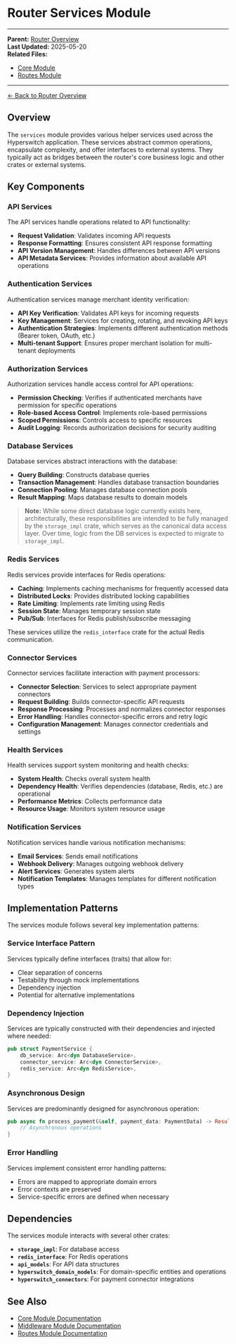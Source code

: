 # Router Services Module

---
**Parent:** [Router Overview](../overview.md)  
**Last Updated:** 2025-05-20  
**Related Files:**
- [Core Module](./core.md)
- [Routes Module](./routes.md)
---

[← Back to Router Overview](../overview.md)

## Overview

The `services` module provides various helper services used across the Hyperswitch application. These services abstract common operations, encapsulate complexity, and offer interfaces to external systems. They typically act as bridges between the router's core business logic and other crates or external systems.

## Key Components

### API Services

The API services handle operations related to API functionality:

- **Request Validation**: Validates incoming API requests
- **Response Formatting**: Ensures consistent API response formatting
- **API Version Management**: Handles differences between API versions
- **API Metadata Services**: Provides information about available API operations

### Authentication Services

Authentication services manage merchant identity verification:

- **API Key Verification**: Validates API keys for incoming requests
- **Key Management**: Services for creating, rotating, and revoking API keys
- **Authentication Strategies**: Implements different authentication methods (Bearer token, OAuth, etc.)
- **Multi-tenant Support**: Ensures proper merchant isolation for multi-tenant deployments

### Authorization Services

Authorization services handle access control for API operations:

- **Permission Checking**: Verifies if authenticated merchants have permission for specific operations
- **Role-based Access Control**: Implements role-based permissions
- **Scoped Permissions**: Controls access to specific resources
- **Audit Logging**: Records authorization decisions for security auditing

### Database Services

Database services abstract interactions with the database:

- **Query Building**: Constructs database queries
- **Transaction Management**: Handles database transaction boundaries
- **Connection Pooling**: Manages database connection pools
- **Result Mapping**: Maps database results to domain models

> **Note:** While some direct database logic currently exists here, architecturally, these responsibilities are intended to be fully managed by the `storage_impl` crate, which serves as the canonical data access layer. Over time, logic from the DB services is expected to migrate to `storage_impl`.

### Redis Services

Redis services provide interfaces for Redis operations:

- **Caching**: Implements caching mechanisms for frequently accessed data
- **Distributed Locks**: Provides distributed locking capabilities
- **Rate Limiting**: Implements rate limiting using Redis
- **Session State**: Manages temporary session state
- **Pub/Sub**: Interfaces for Redis publish/subscribe messaging

These services utilize the `redis_interface` crate for the actual Redis communication.

### Connector Services

Connector services facilitate interaction with payment processors:

- **Connector Selection**: Services to select appropriate payment connectors
- **Request Building**: Builds connector-specific API requests
- **Response Processing**: Processes and normalizes connector responses
- **Error Handling**: Handles connector-specific errors and retry logic
- **Configuration Management**: Manages connector credentials and settings

### Health Services

Health services support system monitoring and health checks:

- **System Health**: Checks overall system health
- **Dependency Health**: Verifies dependencies (database, Redis, etc.) are operational
- **Performance Metrics**: Collects performance data
- **Resource Usage**: Monitors system resource usage

### Notification Services

Notification services handle various notification mechanisms:

- **Email Services**: Sends email notifications
- **Webhook Delivery**: Manages outgoing webhook delivery
- **Alert Services**: Generates system alerts
- **Notification Templates**: Manages templates for different notification types

## Implementation Patterns

The services module follows several key implementation patterns:

### Service Interface Pattern

Services typically define interfaces (traits) that allow for:

- Clear separation of concerns
- Testability through mock implementations
- Dependency injection
- Potential for alternative implementations

### Dependency Injection

Services are typically constructed with their dependencies and injected where needed:

```rust
pub struct PaymentService {
    db_service: Arc<dyn DatabaseService>,
    connector_service: Arc<dyn ConnectorService>,
    redis_service: Arc<dyn RedisService>,
}
```

### Asynchronous Design

Services are predominantly designed for asynchronous operation:

```rust
pub async fn process_payment(&self, payment_data: PaymentData) -> Result<PaymentResponse, Error> {
    // Asynchronous operations
}
```

### Error Handling

Services implement consistent error handling patterns:

- Errors are mapped to appropriate domain errors
- Error contexts are preserved
- Service-specific errors are defined when necessary

## Dependencies

The services module interacts with several other crates:

- **`storage_impl`**: For database access
- **`redis_interface`**: For Redis operations
- **`api_models`**: For API data structures
- **`hyperswitch_domain_models`**: For domain-specific entities and operations
- **`hyperswitch_connectors`**: For payment connector integrations

## See Also

- [Core Module Documentation](./core.md)
- [Middleware Module Documentation](./middleware.md)
- [Routes Module Documentation](./routes.md)
